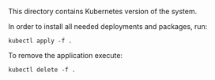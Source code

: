This directory contains Kubernetes version of the system.  

In order to install all needed deployments and packages, run:
```console
kubectl apply -f .
````

To remove the application execute:
```console
kubectl delete -f .
````
